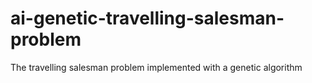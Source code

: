 # ai-genetic-travelling-salesman-problem
The travelling salesman problem implemented with a genetic algorithm
